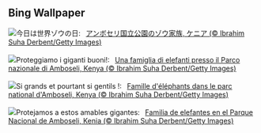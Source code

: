 ## Bing Wallpaper
![](https://www.bing.com/th?id=OHR.ThreeElephants_JA-JP2478000668_UHD.jpg&w=1000)今日は世界ゾウの日:&nbsp;&ensp;[アンボセリ国立公園のゾウ家族, ケニア (© Ibrahim Suha Derbent/Getty Images)](https://www.bing.com/th?id=OHR.ThreeElephants_JA-JP2478000668_UHD.jpg)
<br><br/>
![](https://www.bing.com/th?id=OHR.ThreeElephants_IT-IT7027027610_UHD.jpg&w=1000)Proteggiamo i giganti buoni!:&nbsp;&ensp;[Una famiglia di elefanti presso il Parco nazionale di Amboseli, Kenya (© Ibrahim Suha Derbent/Getty Images)](https://www.bing.com/th?id=OHR.ThreeElephants_IT-IT7027027610_UHD.jpg)
<br><br/>
![](https://www.bing.com/th?id=OHR.ThreeElephants_FR-FR3390909950_UHD.jpg&w=1000)Si grands et pourtant si gentils !:&nbsp;&ensp;[Famille d'éléphants dans le parc national d'Amboseli, Kenya (© Ibrahim Suha Derbent/Getty Images)](https://www.bing.com/th?id=OHR.ThreeElephants_FR-FR3390909950_UHD.jpg)
<br><br/>
![](https://www.bing.com/th?id=OHR.ThreeElephants_ES-ES8167811199_UHD.jpg&w=1000)Protejamos a estos amables gigantes:&nbsp;&ensp;[Familia de elefantes en el Parque Nacional de Amboseli, Kenia (© Ibrahim Suha Derbent/Getty Images)](https://www.bing.com/th?id=OHR.ThreeElephants_ES-ES8167811199_UHD.jpg)
<br><br/>
